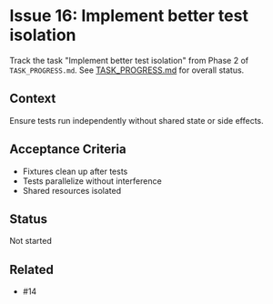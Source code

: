 # Issue 16: Implement better test isolation

Track the task "Implement better test isolation" from Phase 2 of `TASK_PROGRESS.md`.
See [TASK_PROGRESS.md](../TASK_PROGRESS.md) for overall status.

## Context
Ensure tests run independently without shared state or side effects.

## Acceptance Criteria
- Fixtures clean up after tests
- Tests parallelize without interference
- Shared resources isolated

## Status
Not started

## Related
- #14
